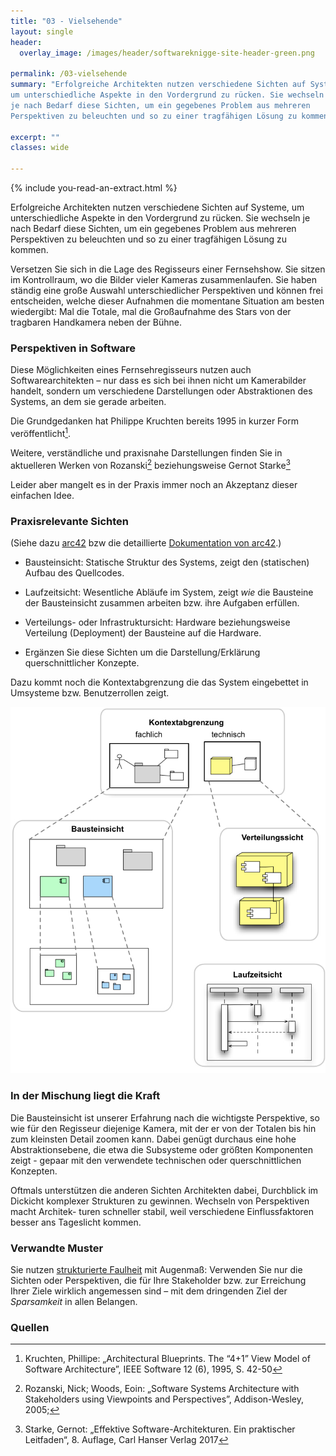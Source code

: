 ```yaml
---
title: "03 - Vielsehende"
layout: single
header:
  overlay_image: /images/header/softwareknigge-site-header-green.png

permalink: /03-vielsehende
summary: "Erfolgreiche Architekten nutzen verschiedene Sichten auf Systeme,
um unterschiedliche Aspekte in den Vordergrund zu rücken. Sie wechseln
je nach Bedarf diese Sichten, um ein gegebenes Problem aus mehreren
Perspektiven zu beleuchten und so zu einer tragfähigen Lösung zu kommen."

excerpt: ""
classes: wide

---
```

{% include you-read-an-extract.html %}

Erfolgreiche Architekten nutzen verschiedene Sichten auf Systeme,
um unterschiedliche Aspekte in den Vordergrund zu rücken. Sie wechseln
je nach Bedarf diese Sichten, um ein gegebenes Problem aus mehreren
Perspektiven zu beleuchten und so zu einer tragfähigen Lösung zu kommen.

Versetzen Sie sich in die Lage des Regisseurs einer Fernsehshow. Sie sitzen im Kontrollraum, wo die Bilder vieler Kameras zusammenlaufen. Sie haben ständig eine große Auswahl unterschiedlicher Perspektiven und können frei entscheiden, welche dieser Aufnahmen die momentane Situation am besten wiedergibt: Mal die Totale, mal die Großaufnahme des Stars von der tragbaren Handkamera neben der Bühne.

### Perspektiven in Software
Diese Möglichkeiten eines Fernsehregisseurs nutzen auch Softwarearchitekten – nur dass es sich bei ihnen nicht um Kamerabilder handelt, sondern um verschiedene Darstellungen oder Abstraktionen des Systems, an dem sie gerade arbeiten.

Die Grundgedanken hat Philippe Kruchten bereits 1995 in kurzer Form
veröffentlicht[^kruchten].

Weitere, verständliche und praxisnahe Darstellungen finden Sie in aktuelleren Werken von Rozanski[^rozanski] beziehungsweise Gernot Starke[^esa]

Leider aber mangelt es in der Praxis immer noch an Akzeptanz dieser einfachen Idee.

### Praxisrelevante Sichten

(Siehe dazu [arc42](https://arc42.org) bzw die
  detaillierte [Dokumentation von arc42](https://docs.arc42.org).)

* Bausteinsicht: Statische Struktur des Systems, zeigt den (statischen) Aufbau des Quellcodes.

* Laufzeitsicht: Wesentliche Abläufe im System, zeigt _wie_ die Bausteine der Bausteinsicht zusammen arbeiten bzw. ihre Aufgaben erfüllen.

* Verteilungs- oder Infrastruktursicht: Hardware beziehungsweise Verteilung
(Deployment) der Bausteine auf die Hardware.

* Ergänzen Sie diese Sichten um die Darstellung/Erklärung querschnittlicher Konzepte.

Dazu kommt noch die Kontextabgrenzung die das System eingebettet in Umsysteme
bzw. Benutzerrollen zeigt.  

![Wichtige Perspektiven](/images/03-perspektiven.jpg)


### In der Mischung liegt die Kraft
Die Bausteinsicht ist unserer Erfahrung nach die wichtigste Perspektive, so wie für den Regisseur diejenige Kamera, mit der er von der Totalen bis hin zum kleinsten Detail zoomen kann. Dabei genügt durchaus eine hohe Abstraktionsebene, die etwa die Subsysteme oder größten Komponenten zeigt - gepaar mit den verwendete technischen oder querschnittlichen Konzepten.

Oftmals unterstützen die anderen Sichten Architekten dabei, Durchblick im Dickicht komplexer Strukturen zu gewinnen. Wechseln von Perspektiven macht Architek- turen schneller stabil, weil verschiedene Einflussfaktoren besser ans Tageslicht kommen.


### Verwandte Muster
Sie nutzen [strukturierte Faulheit](/04-strukturierte-faulheit) mit Augenmaß: Verwenden Sie nur die Sichten oder Perspektiven, die für Ihre Stakeholder bzw. zur Erreichung Ihrer Ziele wirklich angemessen sind – mit dem dringenden Ziel der _Sparsamkeit_ in allen Belangen.

### Quellen

[^kruchten]: Kruchten, Phillipe: „Architectural Blueprints. The “4+1” View Model of Software Architecture”, IEEE Software 12 (6), 1995, S. 42-50

[^rozanski]: Rozanski, Nick; Woods, Eoin: „Software Systems Architecture with Stakeholders using Viewpoints and Perspectives”, Addison-Wesley, 2005;

[^esa]: Starke, Gernot: „Effektive Software-Architekturen. Ein praktischer Leitfaden“, 8. Auflage, Carl Hanser Verlag 2017
